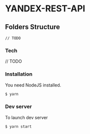 # YANDEX-REST-API

## Folders Structure
````
// TODO

````
### Tech

// TODO

### Installation

You need NodeJS installed.

```sh
$ yarn
```
### Dev server
To launch dev server
```sh
$ yarn start
```
